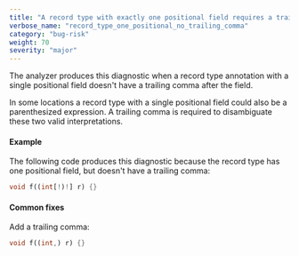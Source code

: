 ```yaml
---
title: "A record type with exactly one positional field requires a trailing comma."
verbose_name: "record_type_one_positional_no_trailing_comma"
category: "bug-risk"
weight: 70
severity: "major"
---
```

The analyzer produces this diagnostic when a record type annotation with a
single positional field doesn't have a trailing comma after the field.

In some locations a record type with a single positional field could also
be a parenthesized expression. A trailing comma is required to
disambiguate these two valid interpretations.

#### Example

The following code produces this diagnostic because the record type has
one positional field, but doesn't have a trailing comma:

```dart
void f((int[!)!] r) {}
```

#### Common fixes

Add a trailing comma:

```dart
void f((int,) r) {}
```
